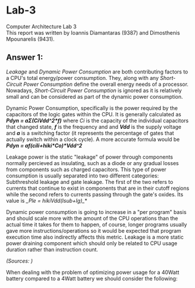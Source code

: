 # Lab-3  

Computer Architecture Lab 3  
This report was written by Ioannis Diamantaras (9387) and Dimosthenis Mpounarelis (9431).  

## Answer 1:
_Leakage_ and _Dynamic Power Consumption_ are both contributing factors to a CPU's total energy/power consumption. They, along with any _Short-Circuit Power Consumption_ define the overall energy needs of a processor. Nowadays, _Short-Circuit Power Consumption_ is ignored as it is relatively small and can be considered as part of the dynamic power consumption.  
  
Dynamic Power Consumption, specifically is the power required by the capacitors of the logic gates within the CPU. It is generally calculated as **_Pdyn = a*Σ(Ci*Vdd^2*f)_** where _Ci_ is the capacity of the individual capacitors that changed state, **_f_** is the frequency and and **_Vdd_** is the supply voltage and **_a_** is a switching factor (it represents the percentage of gates that actually switch within a clock cycle). A more accurate formula would be **_Pdyn = a*f*(ci*li+hi*ki*Co)*Vdd^2_**  
  
Leakage power is the static "leakage" of power through components normally percieved as insulating, such as a diode or any gradual losses from components such as charged capacitors. This type of power consumption is usually separated into two different categories: Subthreshold leakage and gate leakage. The first of the two refers to currents that continue to exist in components that are in their cutoff regions while the second refers to currents passing through the gate's oxides. Its value is **_Ple = hi*ki*Vdd*(Isub+Ig)_**  
  
Dynamic power consumption is going to increase in a "per program" basis and should scale more with the amount of the CPU operations than the actual time it takes for them to happen, of course, longer programs usually gave more instructions/operations so it would be expected that program execution time also indirectly affects this metric. Leakage is a more static power draining component which should only be related to CPU usage duration rather than instruction count.

_(Sources: )_

When dealing with the problem of optimizing power usage for a 40Watt battery compared to a 4Watt battery we should consider the following:  
